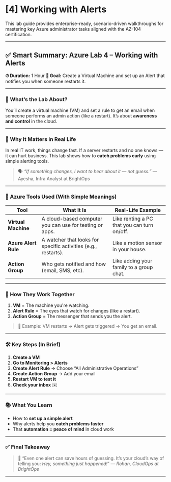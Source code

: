 # [4] Working with Alerts

This lab guide provides enterprise-ready, scenario-driven walkthroughs for mastering key Azure administrator tasks aligned with the AZ-104 certification.


---

## ✅ Smart Summary: Azure Lab 4 – **Working with Alerts**

**⏱ Duration:** 1 Hour
**🎯 Goal:** Create a Virtual Machine and set up an Alert that notifies you when someone restarts it.

---

### 🧠 What’s the Lab About?

You’ll create a virtual machine (VM) and set a rule to get an email when someone performs an admin action (like a restart). It’s about **awareness and control** in the cloud.

---

### 💼 Why It Matters in Real Life

In real IT work, things change fast. If a server restarts and no one knows — it can hurt business. This lab shows how to **catch problems early** using simple alerting tools.

> 🗣️ *“If something changes, I want to hear about it — not guess.”* — Ayesha, Infra Analyst at BrightOps

---

### 🔧 Azure Tools Used (With Simple Meanings)

| **Tool**             | **What It Is**                                                 | **Real-Life Example**                       |
| -------------------- | -------------------------------------------------------------- | ------------------------------------------- |
| **Virtual Machine**  | A cloud-based computer you can use for testing or apps.        | Like renting a PC that you can turn on/off. |
| **Azure Alert Rule** | A watcher that looks for specific activities (e.g., restarts). | Like a motion sensor in your house.         |
| **Action Group**     | Who gets notified and how (email, SMS, etc).                   | Like adding your family to a group chat.    |

---

### 🔁 How They Work Together

1. **VM** = The machine you're watching.
2. **Alert Rule** = The eyes that watch for changes (like a restart).
3. **Action Group** = The messenger that sends you the alert.

> 🔔 Example: VM restarts → Alert gets triggered → You get an email.

---

### 🛠️ Key Steps (In Brief)

1. **Create a VM**
2. **Go to Monitoring > Alerts**
3. **Create Alert Rule** → Choose “All Administrative Operations”
4. **Create Action Group** → Add your email
5. **Restart VM to test it**
6. **Check your inbox** ✉️

---

### 📚 What You Learn

* How to **set up a simple alert**
* Why alerts help you **catch problems faster**
* That **automation = peace of mind** in cloud work

---

### ✅ Final Takeaway

> 🧠 “Even one alert can save hours of guessing. It’s your cloud’s way of telling you: *Hey, something just happened!*”
> — *Rohan, CloudOps at BrightOps*

---

